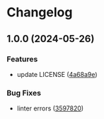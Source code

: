 # Changelog

## 1.0.0 (2024-05-26)


### Features

* update LICENSE ([4a68a9e](https://github.com/SerhiiK/asdf-argocd-autopilot/commit/4a68a9ed553248f5731242cc25ad443183b1af2f))


### Bug Fixes

* linter errors ([3597820](https://github.com/SerhiiK/asdf-argocd-autopilot/commit/35978209004c8d0f9572a71564a0e71f3eede0bd))
